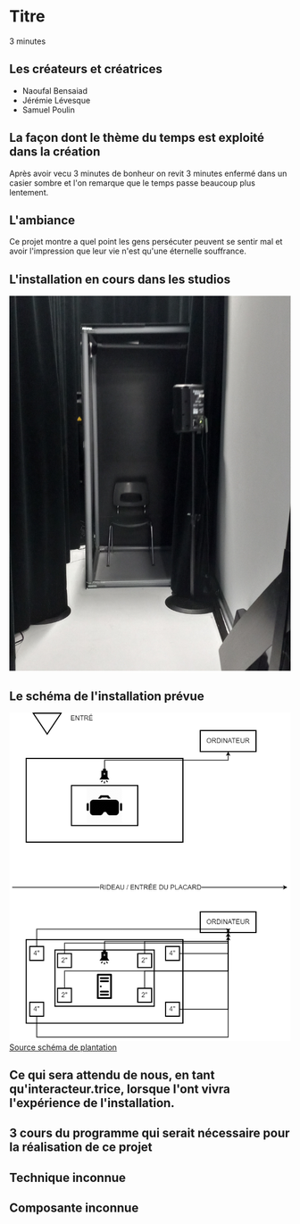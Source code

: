 

# Titre

3 minutes

## Les créateurs et créatrices

* Naoufal Bensaiad
* Jérémie Lévesque
* Samuel Poulin

## La façon dont le thème du temps est exploité dans la création

Après avoir vecu 3 minutes de bonheur on revit 3 minutes enfermé dans un casier sombre et l'on remarque que le temps passe beaucoup plus lentement.

## L'ambiance

Ce projet montre a quel point les gens persécuter peuvent se sentir mal et avoir l'impression que leur vie n'est qu'une éternelle souffrance.

## L'installation en cours dans les studios 

![casier.jpg](medias/casier.jpg)

## Le schéma de l'installation prévue 

![plantation.png](medias/plantation.png)
[Source schéma de plantation](https://tim-montmorency.com/2022/projets/Chere-Sasha/docs/web/index.html)

## Ce qui sera attendu de nous, en tant qu'interacteur.trice, lorsque l'ont vivra l'expérience de l'installation.




## 3 cours du programme qui serait nécessaire pour la réalisation de ce projet




## Technique inconnue



## Composante inconnue




